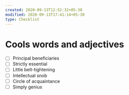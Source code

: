 ```yaml
---
created: 2020-09-13T12:52:32+05:30
modified: 2020-09-13T17:41:14+05:30
type: Checklist
---
```


# Cools words and adjectives

- [ ] Principal beneficiaries
- [ ] Strictly essential
- [ ] Little belt-tightening
- [ ] Intellectual snob
- [ ] Circle of acquaintance
- [ ] Simply genius